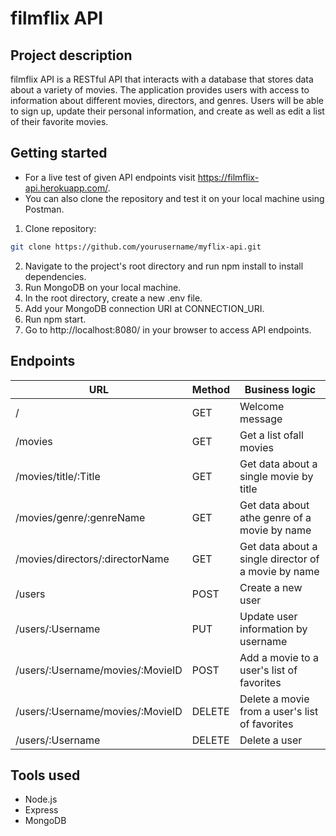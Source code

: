 # filmflix API

## Project description

filmflix API is a RESTful API that interacts with a database that stores data about a variety of movies. The application provides users with access to information about different movies, directors, and genres. Users will be able to sign up, update their personal information, and create as well as edit a list of their favorite movies.

## Getting started

- For a live test of given API endpoints visit https://filmflix-api.herokuapp.com/.
- You can also clone the repository and test it on your local machine using Postman.

1. Clone repository:
```bash
git clone https://github.com/yourusername/myflix-api.git
```
2. Navigate to the project's root directory and run npm install to install dependencies.
3. Run MongoDB on your local machine.
4. In the root directory, create a new .env file.
5. Add your MongoDB connection URI at CONNECTION_URI.
6. Run npm start.
7. Go to http://localhost:8080/ in your browser to access API endpoints.

## Endpoints

| URL                              | Method | Business logic                                      |
|----------------------------------|--------|-----------------------------------------------------|
| /                                | GET    | Welcome message                                     |
| /movies                          | GET    | Get a list ofall movies                             |
| /movies/title/:Title             | GET    | Get data about a single movie by title              |
| /movies/genre/:genreName         | GET    | Get data about athe genre of a movie by name        |
| /movies/directors/:directorName  | GET    | Get data about a single director of a movie by name |
| /users                           | POST   | Create a new user                                   |
| /users/:Username                 | PUT    | Update user information by username                 |
| /users/:Username/movies/:MovieID | POST   | Add a movie to a user's list of favorites           |
| /users/:Username/movies/:MovieID | DELETE | Delete a movie from a user's list of favorites      |
| /users/:Username                 | DELETE | Delete a user                                       |

## Tools used

- Node.js 
- Express
- MongoDB